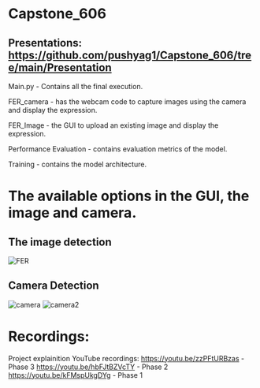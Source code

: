# Capstone_606
## Presentations: https://github.com/pushyag1/Capstone_606/tree/main/Presentation
Main.py - Contains all the final execution.

FER_camera - has the webcam code to capture images using the camera and display the expression.

FER_Image - the GUI to upload an existing image and display the expression.

Performance Evaluation - contains evaluation metrics of the model.

Training - contains the model architecture.
# The available options in the GUI, the image and camera.

## The image detection
![FER](https://user-images.githubusercontent.com/61035158/117683795-69926a00-b182-11eb-9eb5-baf6ecff6dd6.JPG)

## Camera Detection
![camera](https://user-images.githubusercontent.com/61035158/117683938-89c22900-b182-11eb-81b7-fb432e043fdb.JPG)
![camera2](https://user-images.githubusercontent.com/61035158/117696570-72d60380-b18f-11eb-84af-a9852b381df8.JPG)

# Recordings:
Project explainition YouTube recordings:
https://youtu.be/zzPFtURBzas - Phase 3
https://youtu.be/hbFJtBZVcTY - Phase 2
https://youtu.be/kFMspUkgDYg - Phase 1



